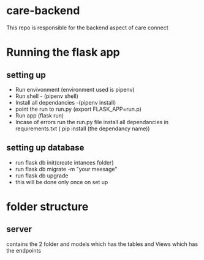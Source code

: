 # care-backend
This repo is responsible for the backend aspect of care connect

# Running the flask app
## setting up
- Run envivonment (environment used is pipenv)
- Run shell - (pipenv shell)
- Install all  dependancies -(pipenv install) 
- point the run to run.py (export FLASK_APP=run.p)
- Run app (flask run)
- Incase of errors run the run.py file install all dependancies in requirements.txt ( pip install (the dependancy name))
## setting up database 
- run flask db init(create intances folder)
- run flask db migrate -m "your meesage"
- run flask db upgrade 
- this will be done only once on set up

# folder structure
## server
contains the 2 folder and models which has the tables and Views which has the endpoints 
